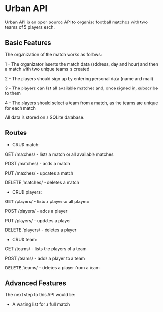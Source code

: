 # Urban API

Urban API is an open source API to organise football matches with two teams of 5 players each.

## Basic Features

The organization of the match works as follows:

1 - The organizator inserts the match data (address, day and hour) and then a match with two unique teams is created

2 - The players should sign up by entering personal data (name and mail)

3 - The players can list all available matches and, once signed in, subscribe to them

4 - The players should select a team from a match, as the teams are unique for each match

All data is stored on a SQLite database.


## Routes

* CRUD match:

GET     /matches/ - lists a match or all available matches

POST    /matches/ - adds a match

PUT     /matches/ - updates a match

DELETE  /matches/ - deletes a match

* CRUD players:

GET     /players/ - lists a player or all players

POST    /players/ - adds a player

PUT     /players/ - updates a player

DELETE  /players/ - deletes a player

* CRUD team:

GET     /teams/ - lists the players of a team

POST    /teams/ - adds a player to a team

DELETE  /teams/ - deletes a player from a team

## Advanced Features

The next step to this API would be:

* A waiting list for a full match